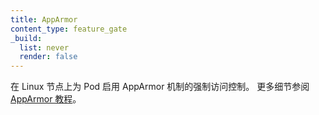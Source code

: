 ```yaml
---
title: AppArmor
content_type: feature_gate
_build:
  list: never
  render: false
---
```


<!--
Enable use of AppArmor mandatory access control for Pods running on Linux nodes.
See [AppArmor Tutorial](/docs/tutorials/security/apparmor/) for more details.
-->
在 Linux 节点上为 Pod 启用 AppArmor 机制的强制访问控制。
更多细节参阅 [AppArmor 教程](/zh-cn/docs/tutorials/security/apparmor/)。
